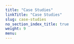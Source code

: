 ```yaml
---
title: "Case Studies"
linkTitle: "Case Studies"
slug: case-studies
no_section_index_title: true
weight: 9
menu:
---
```

